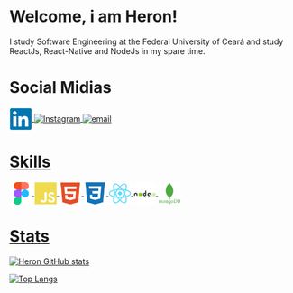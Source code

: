 # Welcome, i am Heron!

I study Software Engineering at the Federal University of Ceará and study ReactJs, React-Native and NodeJs in my spare time.

# Social Midias
<a href="https://www.linkedin.com/in/heron-rodrigues-8a0b221b2" targe="_blank">
<img align="center" alt="Linkedin" height="40" width="40" src="https://raw.githubusercontent.com/devicons/devicon/master/icons/linkedin/linkedin-original.svg"></img>

<a href="https://www.instagram.com/szheron/" targe="_blank">
<img align="center" alt="Instagram" height="40" width="40" src="https://image.flaticon.com/icons/png/512/174/174855.png"</img>
 
<a href="contatoheron.dev@gmail.com" targe="_blank">
<img align="center" alt="email" height="40" width="40" src="https://image.flaticon.com/icons/png/512/281/281769.png"</img>

# Skills
<img align="center" alt="FigmanSkill" height="40" width="40" src="https://raw.githubusercontent.com/devicons/devicon/master/icons/figma/figma-original.svg"/>
<img align="center" alt="JsSkill" height="40" width="40" src="https://raw.githubusercontent.com/devicons/devicon/master/icons/javascript/javascript-plain.svg"/>
<img align="center" alt="HTMLSkill" height="40" width="40" src="https://raw.githubusercontent.com/devicons/devicon/master/icons/html5/html5-plain.svg"/>
<img align="center" alt="CSSSkill" height="40" width="40" src="https://raw.githubusercontent.com/devicons/devicon/master/icons/css3/css3-plain.svg"/>
<img align="center" alt="ReactSkill" height="40" width="40" src="https://raw.githubusercontent.com/devicons/devicon/master/icons/react/react-original.svg"/>
<img align="center" alt="NodeJsSkill" height="40" width="40" src="https://raw.githubusercontent.com/devicons/devicon/master/icons/nodejs/nodejs-original-wordmark.svg"/>
<img align="center" alt="MongoDBSkill" height="40" width="40" src="https://raw.githubusercontent.com/devicons/devicon/master/icons/mongodb/mongodb-plain-wordmark.svg"/>

# Stats
![Heron GitHub stats](https://github-readme-stats.vercel.app/api?username=szHeron&show_icons=true&theme=radical)

[![Top Langs](https://github-readme-stats.vercel.app/api/top-langs/?username=szHeron&layout=compact)](https://github.com/szHeron/github-readme-stats)
